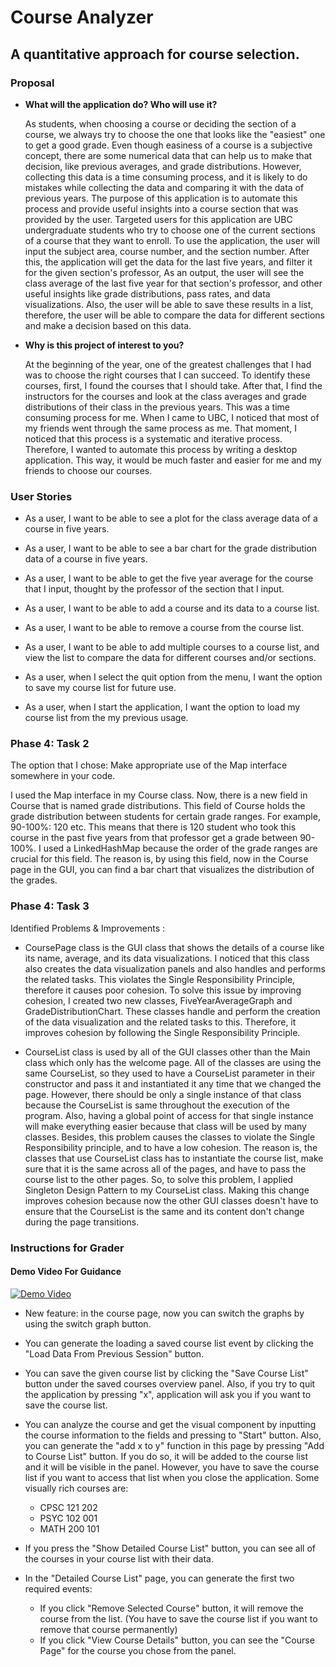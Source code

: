 # Course Analyzer

## A quantitative approach for course selection.

### Proposal ###
- **What will the application do?  Who will use it?**

    As students, when choosing a course or deciding the section of a course, we always try to choose the one that looks 
    like the "easiest" one to get a good grade. Even though easiness of a course is a subjective concept, there are some 
    numerical data that can help us to make that decision, like previous averages, and grade distributions. However, 
    collecting this data is a time consuming process, and it is likely to do mistakes while collecting the data and 
    comparing it with the data of previous years. The purpose of this application is to automate this process and 
    provide useful insights into a course section that was provided by the user. Targeted users for this application are 
    UBC undergraduate students who try to choose one of the current sections of a course that they want to enroll. 
    To use the application, the user will input the subject area, course number, and the section number. After this,
    the application will get the data for the last five years, and filter it for the given section's professor, As 
    an output, the user will see the class average of the last five year for that section's professor, and other useful
    insights like grade distributions, pass rates, and data visualizations. Also, the user will be able to save these
    results in a list, therefore, the user will be able to compare the data for different sections and make a decision 
    based on this data.

- **Why is this project of interest to you?**
    
    At the beginning of the year, one of the greatest challenges that I had was to choose the right courses that I can
    succeed. To identify these courses, first, I found the courses that I should take. After that, I find the 
    instructors for the courses and look at the class averages and grade distributions of their class in the 
    previous years. This was a time consuming process for me. When I came to UBC, I noticed that most of my friends
    went through the same process as me. That moment, I noticed that this process is a systematic and iterative process.
    Therefore, I wanted to automate this process by writing a desktop application. This way, it would be much faster and
    easier for me and my friends to choose our courses.
    
### User Stories ###

- As a user, I want to be able to see a plot for the class average data of a course in five years.

- As a user, I want to be able to see a bar chart for the grade distribution data of a course in five years.

- As a user, I want to be able to get the five year average for the course that I input, thought by the professor of the 
section that I input.

- As a user, I want to be able to add a course and its data to a course list.

- As a user, I want to be able to remove a course from the course list.

- As a user, I want to be able to add multiple courses to a course list, and view the list to compare the data for 
different courses and/or sections.

- As a user, when I select the quit option from the menu, I want the option to save my course list for 
future use.

- As a user, when I start the application, I want the option to load my course list from the my previous usage.

### Phase 4: Task 2 ###

The option that I chose: Make appropriate use of the Map interface somewhere in your code. 

I used the Map interface in my Course class. Now, there is a new field in Course that is named grade distributions. 
This field of Course holds the grade distribution between students for certain grade ranges. 
For example, 90-100%: 120 etc.
This means that there is 120 student who took this course in the past five years from that professor get a grade between 
90-100%. I used a LinkedHashMap because the order of the grade ranges are crucial for this field. The reason is, by 
using this field, now in the Course page in the GUI, you can find a bar chart that visualizes the distribution of the 
grades. 

### Phase 4: Task 3 ###
Identified Problems & Improvements :
- CoursePage class is the GUI class that shows the details of a course like its name, average, and its data 
visualizations. I noticed that this class also creates the data visualization panels and also handles and performs the 
related tasks. This violates the Single Responsibility Principle, therefore it causes poor cohesion. To solve this issue 
by improving cohesion, I created two new classes, FiveYearAverageGraph and GradeDistributionChart. These classes handle
and perform the creation of the data visualization and the related tasks to this. Therefore, it improves cohesion by 
following the Single Responsibility Principle.

-  CourseList class is used by all of the GUI classes other than the Main class which only has the welcome page. All of
the classes are using the same CourseList, so they used to have a CourseList parameter in their constructor and pass it 
and instantiated it any time that we changed the page. However, there should be only a single instance of that class 
because the CourseList is same throughout the execution of the program. Also, having a global point of access for that 
single instance will make everything easier because that class will be used by many classes. Besides, this problem
causes the classes to violate the Single Responsibility principle, and to have a low cohesion. The reason is, the classes
that use CourseList class has to instantiate the course list, make sure that it is the same across all of the pages, and 
have to pass the course list to the other pages. So, to solve this problem, I applied Singleton Design Pattern to my 
CourseList class. Making this change  improves cohesion because now the other GUI classes doesn't have to ensure that 
the CourseList is the same and its content don't change during the page transitions. 
     
### Instructions for Grader ###

#### Demo Video For Guidance ####
[![Demo Video](http://img.youtube.com/vi/mv7jDfW8vRw/0.jpg)](https://youtu.be/mv7jDfW8vRw)

- New feature: in the course page, now you can switch the graphs by using the switch graph button.

- You can generate the loading a saved course list event by clicking the "Load Data From Previous Session" button.

- You can save the given course list by clicking the "Save Course List" button under the saved courses overview panel.
Also, if you try to quit the application by pressing "x", application will ask you if you want to save the course list.

- You can analyze the course and get the visual component by inputting the course information to the fields and pressing 
to "Start" button. Also, you can generate the "add x to y" function in this page by pressing "Add to Course List" 
button. If you do so, it will be added to the course list and it will be visible in the panel. However, you have to save
the course list if you want to access that list when you close the application. Some visually rich courses are:
    - CPSC 121 202
    - PSYC 102 001 
    - MATH 200 101

- If you press the "Show Detailed Course List" button, you can see all of the courses in your course list with their 
data. 

- In the "Detailed Course List" page, you can generate the first two required events:
    - If you click "Remove Selected Course" button, it will remove the course from the list. 
    (You have to save the course list if you want to remove that course permanently)
    - If you click "View Course Details" button, you can see the "Course Page" for the course you chose from the panel.